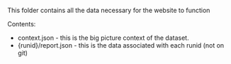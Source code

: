 This folder contains all the data necessary for the website to function

Contents:

- context.json - this is the big picture context of the dataset.
- {runid}/report.json - this is the data associated with each runid (not on git)